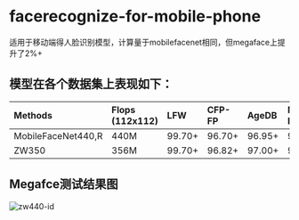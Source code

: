 # facerecognize-for-mobile-phone
适用于移动端得人脸识别模型，计算量于mobilefacenet相同，但megaface上提升了2%+

## 模型在各个数据集上表现如下：
|Methods|Flops (112x112)|LFW|CFP-FP|AgeDB|Megaface-Id|Megaface-Ver@1e-6
|:----|:----|:-----|:----|:----|:-----|:-----|
|MobileFaceNet440,R|440M|99.70+|96.70+|96.95+|92.85+|94.20+|
|ZW350|356M|99.70+|96.82+|97.00+|93.90+|94.70+|

## Megafce测试结果图
![zw440-id](https://github.com/olojuwin/facerecognize-for-mobile-phone/tree/master/img/zw443m-ID.jpg)


